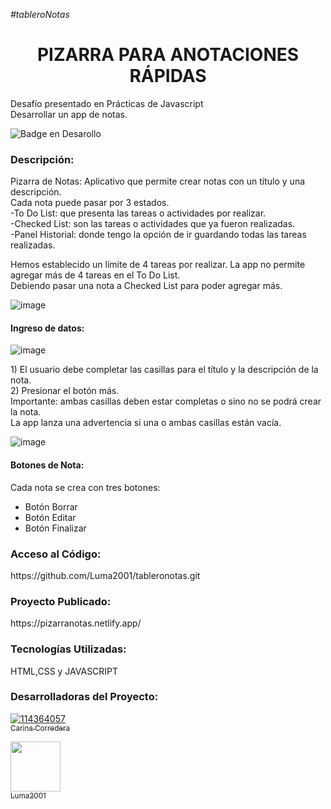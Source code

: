 <em>#tableroNotas</em><br>

<h1 align="center">PIZARRA PARA ANOTACIONES RÁPIDAS</h1>
<p>Desafío presentado en Prácticas de Javascript<br>
Desarrollar un app de notas.<br></p>
  
![Badge en Desarollo](https://img.shields.io/badge/STATUS-EN%20DESAROLLO-green)

<h3>Descripción:</h3>
<p>Pizarra de Notas: Aplicativo que permite crear notas con un título y una descripción.<br>
Cada nota puede pasar por 3 estados.<br>
  -To Do List: que presenta las tareas o actividades por realizar.<br>
  -Checked List: son las tareas o actividades que ya fueron realizadas.<br>
  -Panel Historial: donde tengo la opción de ir guardando todas las tareas realizadas.</p>
<p>Hemos establecido un límite de 4 tareas por realizar. La app no permite agregar más de 4 tareas en el To Do List.<br>
Debiendo pasar una nota a Checked List para poder agregar más.</p>  

![image](https://github.com/Luma2001/tableroNotas/assets/114626233/df67abba-7ca8-42a6-a451-e70d24849272)




<h4>Ingreso de datos:</h4>

![image](https://github.com/Luma2001/tableroNotas/assets/114626233/8c037413-6857-4e45-b256-43c14032b198)
<br>

<p>1) El usuario debe completar las casillas para el título y la descripción de la nota.<br>
  2) Presionar el botón más.<br>
Importante: ambas casillas deben estar completas o sino no se podrá crear la nota.<br>
  La app lanza una advertencia si una o ambas casillas están vacía.</p>
  
  ![image](https://github.com/Luma2001/tableroNotas/assets/114626233/c9a09225-0460-4c64-88b1-769d775b3938)
 
 <h4>Botones de Nota: </h4>
 <p>Cada nota se crea con tres botones:</p>
 <ul><li>Botón Borrar</li><li>Botón Editar</li><li>Botón Finalizar</li></ul>
  

      
<h3>Acceso al Código:</h3>
https://github.com/Luma2001/tableronotas.git

<h3>Proyecto Publicado:</h3>
https://pizarranotas.netlify.app/

<h3>Tecnologías Utilizadas:</h3>
<p>HTML,CSS y JAVASCRIPT</p>
<h3>Desarrolladoras del Proyecto:</h3>

[![114364057](https://github.com/Luma2001/tableroNotas/assets/114626233/9ad58cc2-dc78-4722-a0d6-5b1d5978a1ce)
<br><sub>Carina Corredera</sub>](https://github.com/cari-corredera)



[<img src="https://avatars.githubusercontent.com/u/114626233?s=400&u=dd2604a961ab0af784111b5f02e838c01cf1ee4e&v=4" width=80><br><sub>Luma2001</sub>](https://github.com/Luma2001) 

